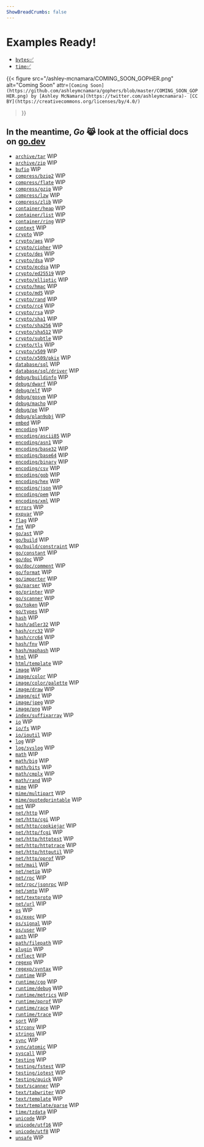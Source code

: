 ```yaml
---
ShowBreadCrumbs: false
---
```


# Examples Ready!

- [`bytes`✅](/std/bytes/)
- [`time`✅](/std/time/)

{{< figure src="/ashley-mcnamara/COMING_SOON_GOPHER.png" alt="Coming Soon"
attr=`[Coming Soon](https://github.com/ashleymcnamara/gophers/blob/master/COMING_SOON_GOPHER.png)
by [Ashley McNamara](https://twitter.com/ashleymcnamara)-
[CC BY](https://creativecommons.org/licenses/by/4.0/)`
>}}

## In the meantime, **_Go_** 😹 look at the official docs on [go.dev](https://pkg.go.dev/std)

- [`archive/tar`]() WIP
- [`archive/zip`]() WIP
- [`bufio`]() WIP
- [`compress/bzip2`]() WIP
- [`compress/flate`]() WIP
- [`compress/gzip`]() WIP
- [`compress/lzw`]() WIP
- [`compress/zlib`]() WIP
- [`container/heap`]() WIP
- [`container/list`]() WIP
- [`container/ring`]() WIP
- [`context`]() WIP
- [`crypto`]() WIP
- [`crypto/aes`]() WIP
- [`crypto/cipher`]() WIP
- [`crypto/des`]() WIP
- [`crypto/dsa`]() WIP
- [`crypto/ecdsa`]() WIP
- [`crypto/ed25519`]() WIP
- [`crypto/elliptic`]() WIP
- [`crypto/hmac`]() WIP
- [`crypto/md5`]() WIP
- [`crypto/rand`]() WIP
- [`crypto/rc4`]() WIP
- [`crypto/rsa`]() WIP
- [`crypto/sha1`]() WIP
- [`crypto/sha256`]() WIP
- [`crypto/sha512`]() WIP
- [`crypto/subtle`]() WIP
- [`crypto/tls`]() WIP
- [`crypto/x509`]() WIP
- [`crypto/x509/pkix`]() WIP
- [`database/sql`]() WIP
- [`database/sql/driver`]() WIP
- [`debug/buildinfo`]() WIP
- [`debug/dwarf`]() WIP
- [`debug/elf`]() WIP
- [`debug/gosym`]() WIP
- [`debug/macho`]() WIP
- [`debug/pe`]() WIP
- [`debug/plan9obj`]() WIP
- [`embed`]() WIP
- [`encoding`]() WIP
- [`encoding/ascii85`]() WIP
- [`encoding/asn1`]() WIP
- [`encoding/base32`]() WIP
- [`encoding/base64`]() WIP
- [`encoding/binary`]() WIP
- [`encoding/csv`]() WIP
- [`encoding/gob`]() WIP
- [`encoding/hex`]() WIP
- [`encoding/json`]() WIP
- [`encoding/pem`]() WIP
- [`encoding/xml`]() WIP
- [`errors`]() WIP
- [`expvar`]() WIP
- [`flag`]() WIP
- [`fmt`]() WIP
- [`go/ast`]() WIP
- [`go/build`]() WIP
- [`go/build/constraint`]() WIP
- [`go/constant`]() WIP
- [`go/doc`]() WIP
- [`go/doc/comment`]() WIP
- [`go/format`]() WIP
- [`go/importer`]() WIP
- [`go/parser`]() WIP
- [`go/printer`]() WIP
- [`go/scanner`]() WIP
- [`go/token`]() WIP
- [`go/types`]() WIP
- [`hash`]() WIP
- [`hash/adler32`]() WIP
- [`hash/crc32`]() WIP
- [`hash/crc64`]() WIP
- [`hash/fnv`]() WIP
- [`hash/maphash`]() WIP
- [`html`]() WIP
- [`html/template`]() WIP
- [`image`]() WIP
- [`image/color`]() WIP
- [`image/color/palette`]() WIP
- [`image/draw`]() WIP
- [`image/gif`]() WIP
- [`image/jpeg`]() WIP
- [`image/png`]() WIP
- [`index/suffixarray`]() WIP
- [`io`]() WIP
- [`io/fs`]() WIP
- [`io/ioutil`]() WIP
- [`log`]() WIP
- [`log/syslog`]() WIP
- [`math`]() WIP
- [`math/big`]() WIP
- [`math/bits`]() WIP
- [`math/cmplx`]() WIP
- [`math/rand`]() WIP
- [`mime`]() WIP
- [`mime/multipart`]() WIP
- [`mime/quotedprintable`]() WIP
- [`net`]() WIP
- [`net/http`]() WIP
- [`net/http/cgi`]() WIP
- [`net/http/cookiejar`]() WIP
- [`net/http/fcgi`]() WIP
- [`net/http/httptest`]() WIP
- [`net/http/httptrace`]() WIP
- [`net/http/httputil`]() WIP
- [`net/http/pprof`]() WIP
- [`net/mail`]() WIP
- [`net/netip`]() WIP
- [`net/rpc`]() WIP
- [`net/rpc/jsonrpc`]() WIP
- [`net/smtp`]() WIP
- [`net/textproto`]() WIP
- [`net/url`]() WIP
- [`os`]() WIP
- [`os/exec`]() WIP
- [`os/signal`]() WIP
- [`os/user`]() WIP
- [`path`]() WIP
- [`path/filepath`]() WIP
- [`plugin`]() WIP
- [`reflect`]() WIP
- [`regexp`]() WIP
- [`regexp/syntax`]() WIP
- [`runtime`]() WIP
- [`runtime/cgo`]() WIP
- [`runtime/debug`]() WIP
- [`runtime/metrics`]() WIP
- [`runtime/pprof`]() WIP
- [`runtime/race`]() WIP
- [`runtime/trace`]() WIP
- [`sort`]() WIP
- [`strconv`]() WIP
- [`strings`]() WIP
- [`sync`]() WIP
- [`sync/atomic`]() WIP
- [`syscall`]() WIP
- [`testing`]() WIP
- [`testing/fstest`]() WIP
- [`testing/iotest`]() WIP
- [`testing/quick`]() WIP
- [`text/scanner`]() WIP
- [`text/tabwriter`]() WIP
- [`text/template`]() WIP
- [`text/template/parse`]() WIP
- [`time/tzdata`]() WIP
- [`unicode`]() WIP
- [`unicode/utf16`]() WIP
- [`unicode/utf8`]() WIP
- [`unsafe`]() WIP
